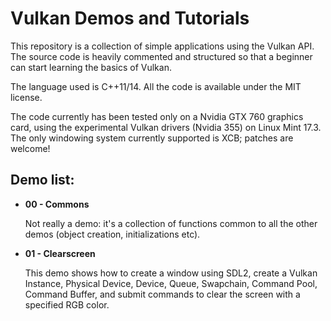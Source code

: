 Vulkan Demos and Tutorials
==========================

This repository is a collection of simple applications using the Vulkan API.
The source code is heavily commented and structured so that a beginner can start learning the basics of Vulkan.

The language used is C++11/14. All the code is available under the MIT license.

The code currently has been tested only on a Nvidia GTX 760 graphics card, using the experimental Vulkan drivers (Nvidia 355) on Linux Mint 17.3.
The only windowing system currently supported is XCB; patches are welcome!

Demo list:
----------

- **00 - Commons**

  Not really a demo: it's a collection of functions common to all the other demos (object creation, initializations etc).

- **01 - Clearscreen**

  This demo shows how to create a window using SDL2, create a Vulkan Instance, Physical Device, Device, Queue, Swapchain, Command Pool, Command Buffer, and submit commands to clear the screen with a specified RGB color.

